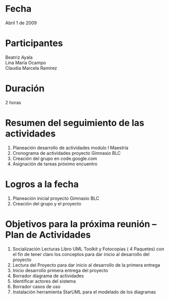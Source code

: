 # Fecha #
Abril 1 de 2009

# Participantes #
Beatriz Ayala <br />
Lina María Ocampo <br />
Claudia Marcela Ramírez <br />

# Duración #
2 horas

# Resumen del seguimiento de las actividades #
1. Planeación desarrollo de actividades modulo I Maestría <br />
2. Cronograma de actividades proyecto Gimnasio BLC <br />
4. Creación del grupo en code.google.com <br />
5. Asignación de tareas próximo encuentro <br />

# Logros  a la fecha #
1. Planeación inicial proyecto Gimnasio BLC <br />
2. Creación del grupo y el proyecto <br />

# Objetivos para la próxima reunión – Plan de Actividades #
1. Socialización Lecturas  Libro UML Toolkit y Fotocopias ( 4 Paquetes) con el fin de tener claro los conceptos para dar inicio al desarrollo del proyecto <br />
2. Lectura del Proyecto para dar inicio al desarrollo de la primera entrega <br />
3. Inicio desarrollo primera entrega del proyecto <br />
3. Borrador diagrama de actividades <br />
4. Identificar actores del sistema <br />
5. Borrador casos de uso <br />
6. Instalación herramienta StarUML para el modelado de los diagramas <br />